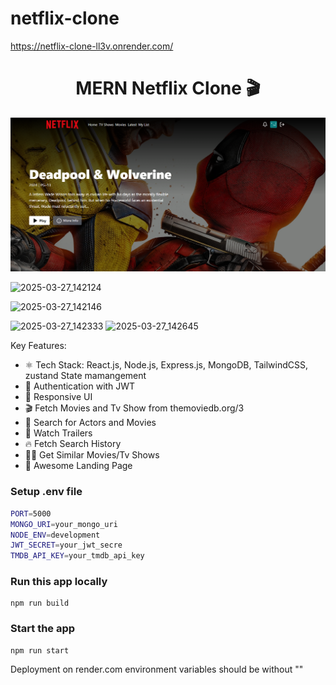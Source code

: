 ﻿# netflix-clone
https://netflix-clone-ll3v.onrender.com/
<h1 align="center">MERN Netflix Clone 🎬</h1>

![Demo App](/frontend/public/screenshot-for-readme.png)

![2025-03-27_142124](https://github.com/user-attachments/assets/708074fe-44ca-41d6-a65e-b472c1df0aaa)

![2025-03-27_142146](https://github.com/user-attachments/assets/dc50f1ce-5ec6-4b0b-b24d-f57d78d7c681)

![2025-03-27_142333](https://github.com/user-attachments/assets/9ed7d3a4-0d3b-4307-bfb3-b41eeeeba815)
![2025-03-27_142645](https://github.com/user-attachments/assets/e7669a65-31b1-4784-b5db-48ccba401f47)

Key Features:

-   ⚛️ Tech Stack: React.js, Node.js, Express.js, MongoDB, TailwindCSS, zustand State mamangement
-   🔐 Authentication with JWT
-   📱 Responsive UI
-   🎬 Fetch Movies and Tv Show from themoviedb.org/3
-   🔎 Search for Actors and Movies
-   🎥 Watch Trailers
-   🔥 Fetch Search History
-   🐱‍👤 Get Similar Movies/Tv Shows
-   💙 Awesome Landing Page



### Setup .env file

```bash
PORT=5000
MONGO_URI=your_mongo_uri
NODE_ENV=development
JWT_SECRET=your_jwt_secre
TMDB_API_KEY=your_tmdb_api_key
```

### Run this app locally

```shell
npm run build
```

### Start the app

```shell
npm run start
```

Deployment on render.com
environment variables should be without ""
